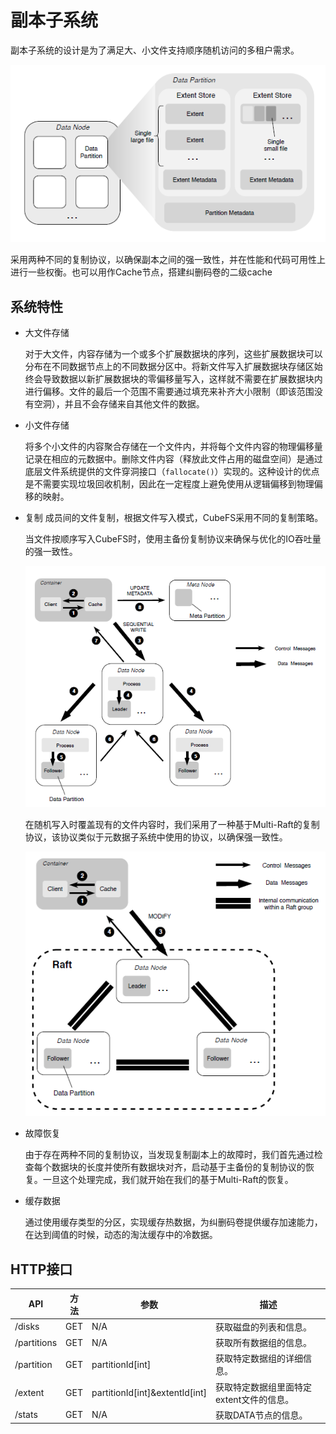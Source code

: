 # 副本子系统

副本子系统的设计是为了满足大、小文件支持顺序随机访问的多租户需求。

![Data Subsystem Architecture](../pic/data-subsystem.png)

采用两种不同的复制协议，以确保副本之间的强一致性，并在性能和代码可用性上进行一些权衡。也可以用作Cache节点，搭建纠删码卷的二级cache

## 系统特性

-   大文件存储

    对于大文件，内容存储为一个或多个扩展数据块的序列，这些扩展数据块可以分布在不同数据节点上的不同数据分区中。将新文件写入扩展数据块存储区始终会导致数据以新扩展数据块的零偏移量写入，这样就不需要在扩展数据块内进行偏移。文件的最后一个范围不需要通过填充来补齐大小限制（即该范围没有空洞），并且不会存储来自其他文件的数据。

-   小文件存储

    将多个小文件的内容聚合存储在一个文件内，并将每个文件内容的物理偏移量记录在相应的元数据中。删除文件内容（释放此文件占用的磁盘空间）是通过底层文件系统提供的文件穿洞接口（`fallocate()`）实现的。这种设计的优点是不需要实现垃圾回收机制，因此在一定程度上避免使用从逻辑偏移到物理偏移的映射。

-   复制
    成员间的文件复制，根据文件写入模式，CubeFS采用不同的复制策略。

    当文件按顺序写入CubeFS时，使用主备份复制协议来确保与优化的IO吞吐量的强一致性。

    ![image](../pic/workflow-sequential-write.png)

    在随机写入时覆盖现有的文件内容时，我们采用了一种基于Multi-Raft的复制协议，该协议类似于元数据子系统中使用的协议，以确保强一致性。

    ![image](../pic/workflow-overwriting.png)

-   故障恢复

    由于存在两种不同的复制协议，当发现复制副本上的故障时，我们首先通过检查每个数据块的长度并使所有数据块对齐，启动基于主备份的复制协议的恢复。一旦这个处理完成，我们就开始在我们的基于Multi-Raft的恢复。

-   缓存数据

    通过使用缓存类型的分区，实现缓存热数据，为纠删码卷提供缓存加速能力，在达到阈值的时候，动态的淘汰缓存中的冷数据。

## HTTP接口

| API         | 方法  | 参数                             | 描述                      |
|-------------|-----|--------------------------------|-------------------------|
| /disks      | GET | N/A                            | 获取磁盘的列表和信息。             |
| /partitions | GET | N/A                            | 获取所有数据组的信息。             |
| /partition  | GET | partitionId[int]               | 获取特定数据组的详细信息。           |
| /extent     | GET | partitionId[int]&extentId[int] | 获取特定数据组里面特定extent文件的信息。 |
| /stats      | GET | N/A                            | 获取DATA节点的信息。            |

